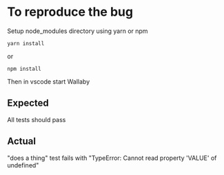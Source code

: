 # To reproduce the bug

Setup node_modules directory using yarn or npm

```unix
yarn install
```

or

```unix
npm install
```

Then in vscode start Wallaby

## Expected

All tests should pass

## Actual

"does a thing" test fails with "TypeError: Cannot read property 'VALUE' of undefined​​"
